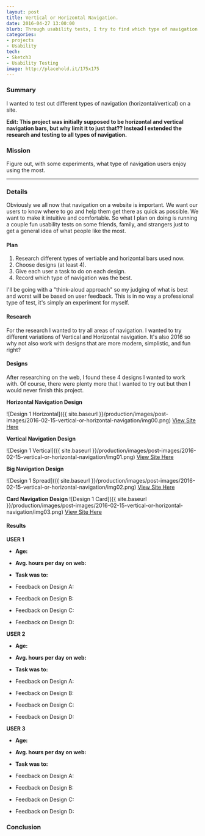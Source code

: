 ```yaml
---
layout: post
title: Vertical or Horizontal Navigation.
date: 2016-04-27 13:00:00
blurb: Through usability tests, I try to find which type of navigation I should use on a website.
categories: 
- projects
- Usability
tech:
- Sketch3
- Usability Testing
image: http://placehold.it/175x175
---
```

### Summary

I wanted to test out different types of navigation (horizontal/vertical) on a site.

**Edit: This project was initially supposed to be horizontal and vertical navigation bars, but why limit it to just that?? Instead I extended the research and testing to all types of navigation.**

### Mission

Figure out, with some experiments, what type of navigation users enjoy using the most.

<hr />

### Details

Obviously we all now that navigation on a website is important. We want our users to know where to go and help them get there as quick as possible. We want to make it intuitive and comfortable. So what I plan on doing is running a couple fun usability tests on some friends, family, and strangers just to get a general idea of what people like the most. 

#### Plan
1. Research different types of vertiable and horizontal bars used now.
2. Choose designs (at least 4).
3. Give each user a task to do on each design.
4. Record which type of navigation was the best.

I'll be going with a "think-aloud approach" so my judging of what is best and worst will be based on user feedback. This is in no way a professional type of test, it's simply an experiment for myself.

#### Research

For the research I wanted to try all areas of navigation. I wanted to try different variations of Vertical and Horizontal navigation. It's also 2016 so why not also work with designs that are more modern, simplistic, and fun right?

#### Designs

After researching on the web, I found these 4 designs I wanted to work with. Of course, there were plenty more that I wanted to try out but then I would never finish this project.

**Horizontal Navigation Design**

![Design 1 Horizontal]({{ site.baseurl }}/production/images/post-images/2016-02-15-vertical-or-horizontal-navigation/img00.png)
[View Site Here](http://punkave.com/)

**Vertical Navigation Design**

![Design 1 Vertical]({{ site.baseurl }}/production/images/post-images/2016-02-15-vertical-or-horizontal-navigation/img01.png)
[View Site Here](http://petershamnurseries.com/)

**Big Navigation Design**

![Design 1 Spread]({{ site.baseurl }}/production/images/post-images/2016-02-15-vertical-or-horizontal-navigation/img02.png)
[View Site Here](http://www.ariastudio.com.hk/)

**Card Navigation Design**
![Design 1 Card]({{ site.baseurl }}/production/images/post-images/2016-02-15-vertical-or-horizontal-navigation/img03.png)
[View Site Here](https://www.pinterest.com/designshack/)

#### Results

**USER 1**

- **Age:**
- **Avg. hours per day on web:**

- **Task was to:** 
- Feedback on Design A:
- Feedback on Design B:
- Feedback on Design C:
- Feedback on Design D:

**USER 2**

- **Age:**
- **Avg. hours per day on web:**

- **Task was to:** 
- Feedback on Design A:
- Feedback on Design B:
- Feedback on Design C:
- Feedback on Design D:

**USER 3**

- **Age:**
- **Avg. hours per day on web:**

- **Task was to:** 
- Feedback on Design A:
- Feedback on Design B:
- Feedback on Design C:
- Feedback on Design D:

### Conclusion